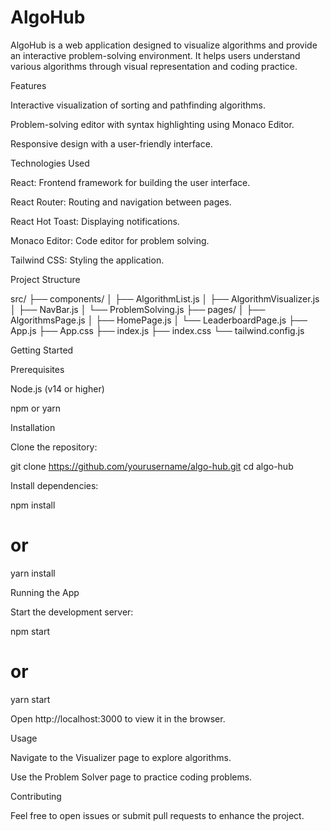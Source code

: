 # AlgoHub

AlgoHub is a web application designed to visualize algorithms and provide an interactive problem-solving environment. It helps users understand various algorithms through visual representation and coding practice.

Features

Interactive visualization of sorting and pathfinding algorithms.

Problem-solving editor with syntax highlighting using Monaco Editor.

Responsive design with a user-friendly interface.

Technologies Used

React: Frontend framework for building the user interface.

React Router: Routing and navigation between pages.

React Hot Toast: Displaying notifications.

Monaco Editor: Code editor for problem solving.

Tailwind CSS: Styling the application.

Project Structure

src/
├── components/
│   ├── AlgorithmList.js
│   ├── AlgorithmVisualizer.js
│   ├── NavBar.js
│   └── ProblemSolving.js
├── pages/
│   ├── AlgorithmsPage.js
│   ├── HomePage.js
│   └── LeaderboardPage.js
├── App.js
├── App.css
├── index.js
├── index.css
└── tailwind.config.js

Getting Started

Prerequisites

Node.js (v14 or higher)

npm or yarn

Installation

Clone the repository:

git clone https://github.com/yourusername/algo-hub.git
cd algo-hub

Install dependencies:

npm install
# or
yarn install

Running the App

Start the development server:

npm start
# or
yarn start

Open http://localhost:3000 to view it in the browser.

Usage

Navigate to the Visualizer page to explore algorithms.

Use the Problem Solver page to practice coding problems.

Contributing

Feel free to open issues or submit pull requests to enhance the project.
